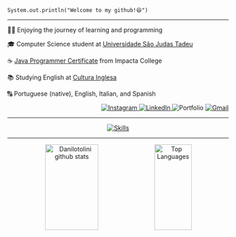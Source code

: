 <div align="left">
  <code>System.out.println("Welcome to my github!😆")</code>
</div>

<hr>

<p>👨‍💻 Enjoying the journey of learning and programming</p>
<p>🎓 Computer Science student at <a href="https://www.usjt.br">Universidade São Judas Tadeu</a></p>
<p>☕ <a href="https://www.impacta.com.br/certificado/K01NQ3dCSW50a3JBLzFSQm9OTzNEdz09">Java Programmer Certificate</a> from Impacta College</p>
<p>📚 Studying English at <a href="https://www.culturainglesa.com.br">Cultura Inglesa</a></p>
<p>🔠 Portuguese (native), English, Italian, and Spanish</p>
<p align="right"> 
  <a href="https://instagram.com/tolinis" target="_blank">
    <img src="https://img.shields.io/badge/Instagram-%23E4405F.svg?logo=Instagram&logoColor=white" alt="Instagram">
  </a>
  <a href="https://www.linkedin.com/in/danilotolini/" target="_blank">
    <img src="https://img.shields.io/badge/LinkedIn-%230077B5.svg?logo=linkedin&logoColor=white" alt="LinkedIn">
  </a> 
  <a> 
  <img src="https://img.shields.io/badge/Portfolio-%23FF5733.svg?logo=web&logoColor=white" alt="Portfolio">
  </a> 
  <a href="mailto:danilo.stolini@gmail.com">
    <img src="https://img.shields.io/badge/Gmail-%23000000.svg?logo=gmail&logoColor=white" alt="Gmail">
  </a>
</p> 

<hr>

<p align="center">
  <a href="#"><img src="https://skillicons.dev/icons?i=java,spring,aws,js,ts,html,css,python,mysql,docker,postgresql,react,git" alt="Skills"></a>
</p> 

<hr>

<div align="center">
  <img width="49%" height="195px" src="https://github-readme-stats.vercel.app/api?username=Danilotolini&show_icons=true&count_private=true&hide_border=true&title_color=ffffff&icon_color=ffffff&text_color=ffffff&bg_color=0d1117" alt="Danilotolini github stats" /> 
  <img width="41%" height="195px" src="https://github-readme-stats.vercel.app/api/top-langs/?username=Danilotolini&layout=compact&hide_border=true&title_color=ffffff&text_color=ffffff&bg_color=0d1117" alt="Top Languages" />
</div>
